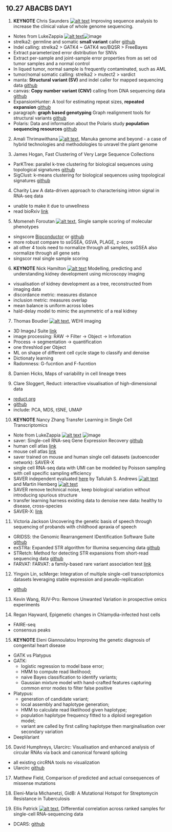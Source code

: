 
## 10.27 ABACBS DAY1

1. __KEYNOTE__ Chris Saunders [![alt text][1.1]][2] Improving sequence analysis to increase the clinical value of whole genome sequencing.
  - Notes from LukeZappia [![alt text][1.1]][1]![image](https://pbs.twimg.com/media/DtC2cSOU4AAy0cg.jpg)
  - strelka2: germline and somatic __small variant__ caller [github](https://github.com/Illumina/strelka)
  - Indel calling: strelka2 > GATK4 ~ GATK4 wo/BQSR > FreeBayes
  - Extract parameterized error distribution for SNVs
  - Extract per-sample and joint-sample error properties from as set od tumor samples and a normal control
  - In liqued tumor, normal sample is frequently contaminated, such as AML
  - tumor/nomal somatic calling: strelka2 > mutect2 > vardict
  - manta: __Structural variant (SV)__ and indel caller for mapped sequencing data [github](https://github.com/Illumina/manta)
  - canvas: __Copy number variant (CNV)__ calling from DNA sequencing data [github](https://github.com/Illumina/canvas)
  - ExpansionHunter: A tool for estimating repeat sizes, __repeated expansion__ [github](https://github.com/Illumina/ExpansionHunter)
  - paragraph: __graph based genotyping__ Graph realignment tools for structural variants [github](https://github.com/Illumina/paragraph)
  - Polaris: Data and information about the Polaris study __population sequencing resources__ [github](https://github.com/Illumina/Polaris)


2. Amali Thrimawithana [![alt text][1.1]][3], Manuka genome and beyond - a case of hybrid technologies and methodologies to unravel the plant genome

3. James Hogan, Fast Clustering of Very Large Sequence Collections
  - ParKTree: parallel k-tree clustering for biological sequences using topological signatures [github](https://github.com/tchappell/parktree)
  - SigClust: k-means clustering for biological sequences using topological signatures [github](https://github.com/tchappell/SigClust)

4. Charity Law A data-driven approach to characterising intron signal in RNA-seq data
  - unable to make it due to unwellness
  - read bioRxiv [link](https://www.biorxiv.org/content/early/2018/06/21/352823)

5. Momeneh Foroutan [![alt text][1.1]][4], Single sample scoring of molecular phenotypes
  - singscore [Bioconductor](https://bioconductor.org/packages/release/bioc/html/singscore.html) or [github](https://github.com/DavisLaboratory/singscore)
  - more robust compare to ssGSEA, GSVA, PLAGE, z-score
  - all other 4 tools need to normalize through all samples, ssGSEA also normalize through all gene sets
  - singscor real single sample scoring

6. __KEYNOTE__ Nick Hamilton [![alt text][1.1]][5] Modelling, predicting and understanding kidney development using microscopy imaging
  - visualisation of kidney development as a tree, reconstructed from imaging data
  - discordance metric: measures distance
  - inclusion metric: measures overlap
  - mean balance is uniform across lobes
  - hald-delay model to mimic the asymmetric of a real kidney

7. Thomas Boudier [![alt text][1.1]][6], WEHI imaging
  - 3D ImageJ Suite [link](http://imagejdocu.tudor.lu/doku.php?id=plugin:stacks:3d_ij_suite:start)
  - image processing: RAW -> Filter -> Object -> Infomation
  - Process -> segmentation -> quantification
  - one threshlod per Object
  - ML on shape of different cell cycle stage to classify and denoise
  - Dictionaty learning
  - Radomness: G-fucntion and F-fucntion

8. Damien Hicks, Maps of variability in cell lineage trees

9. Clare Sloggert, Reduct: interactive visualisation of high-dimensional data
  - [reduct.org](http://reduct.org)
  - [github](https://github.com/claresloggett/reduct)
  - include: PCA, MDS, tSNE, UMAP

10. __KEYNOTE__ Nancy Zhang Transfer Learning in Single Cell Transcriptomics
  - Note from LukeZappia [![alt text][1.1]][1] ![image](https://pbs.twimg.com/media/DtEEBpuVsAAUZYx.jpg)
  - saver: Single-cell RNA-seq Gene Expression Recovery [github](https://github.com/mohuangx/SAVER)
  - human cell atlas [link](https://preview.data.humancellatlas.org)
  - mouse cell atlas [link](http://bis.zju.edu.cn/MCA)
  - saver trained on mouse and human single cell datasets (autoencoder network): SAVER-X
  - single cell RNA-seq data with UMI can be modeled by Poisson sampling with cell specific sampling efficiency
  - SAVER independent evaluated [here](https://f1000research.com/articles/7-1740/v1) by Tallulah S. Andrews [![alt text][1.1]][7] and Martin Hemberg [![alt text][1.1]][8]
  - SAVER remove techinical noise, keep biological variation without introducing spurious structure
  - transfer learning harness existing data to denoise new data: healthy to disease, cross-species
  - SAVER-X: [link](https://singlecell.wharton.upenn.edu/saver-x/)

11. Victoria Jackson Uncovering the genetic basis of speech through sequencing of probands with childhood apraxia of speech
  - GRIDSS: the Genomic Rearrangement IDentification Software Suite [github](https://github.com/PapenfussLab/gridss)
  - exSTRa: Expanded STR algorithm for Illumina sequencing data [github](https://github.com/bahlolab/exSTRa)
  - STRetch: Method for detecting STR expansions from short-read sequencing data [github](https://github.com/Oshlack/STRetch)
  - FARVAT: FARVAT: a family-based rare variant association test [link](http://healthstat.snu.ac.kr/software/farvat/)

12. Yingxin Lin, scMerge: Integration of multiple single-cell transcriptomics datasets leveraging stable expression and pseudo-replication
  - [github](https://github.com/SydneyBioX/scMerge)

13. Kevin Wang, RUV-Pro: Remove Unwanted Variation in prospective omics experiments

14. Regan Hayward, Epigenetic changes in Chlamydia-infected host cells
  - FAIRE-seq
  - consensus peaks

15. __KEYNOTE__ Eleni Giannoulatou Improving the genetic diagnosis of congenital heart disease
  - GATK vs Platypus
  - GATK:
      - logistic regression to model base error;
      - HMM to compute read likelihood;
      - naive Bayes classification to identify variants;
      - Gaussian mixture model with hand-crafted features capturing common error modes to filter false positive
  - Platypus:
      - generation of candidate variant;
      - local assembly and haplotype generation;
      - HMM to calculate read likelihood given haplotype;
      - population haplotype frequency fitted to a diploid segregation model;
      - variant are called by first calling haplotype then marginalisation over secondary variation
  - DeepVariant

16. David Humphreys, Ularcirc: Visualisation and enhanced analysis of circular RNAs via back and canonical forward splicing
  - all existing circRNA tools no visualization
  - Ularcirc [github](https://github.com/VCCRI/ularcirc)

17. Matthew Field, Comparison of predicted and actual consequences of missense mutations

18. Eleni-Maria Michanetzi, GidB: A Mutational Hotspot for Streptomycin Resistance in Tuberculosis

19. Ellis Patrick [![alt text][1.1]][9], Differential correlation across ranked samples for single-cell RNA-sequencing data
  - DCARS: [github](https://github.com/shazanfar/DCARS)




























[1.1]: http://i.imgur.com/tXSoThF.png (twitter icon with padding)
[2.1]: http://i.imgur.com/0o48UoR.png (github icon with padding)

[1]: http://www.twitter.com/_lazappi_
[2]: https://twitter.com/ctsa11
[3]: https://twitter.com/AThrimawithana
[4]: https://twitter.com/S_Foroutan
[5]: https://twitter.com/DoktrNick
[6]: https://twitter.com/ThomasBoudier1
[7]: https://twitter.com/talandrews
[8]: https://twitter.com/m_hemberg
[9]: https://twitter.com/TheEllisPatrick
